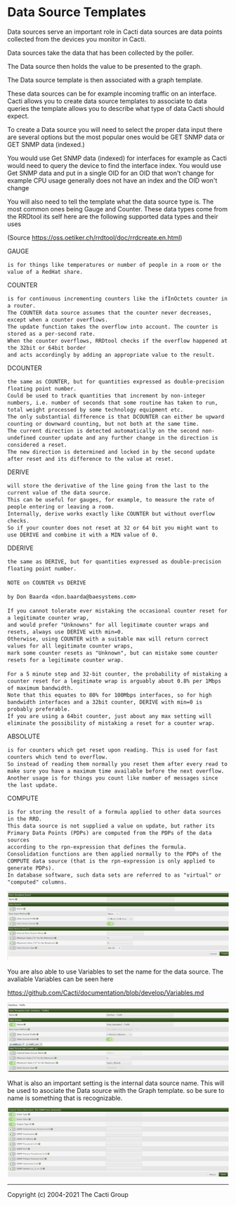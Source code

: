 # Data Source Templates

Data sources serve an important role in Cacti data sources are data points
collected from the devices you monitor in Cacti.

Data sources take the data that has been collected by the poller.

The Data source then holds the value to be presented to the graph.

The Data source template is then associated with a graph template.

These data sources can be for example incoming traffic on an interface.
Cacti allows you to create data source templates to associate to data queries
the template allows you to describe what type of data Cacti should expect.

To create a Data source you will need to select the proper data input there are
several options but the most popular ones would be GET SNMP data or GET SNMP
data (indexed.)

You would use Get SNMP data (indexed) for interfaces for example as Cacti would
need to query the device to find the interface index.  You would use Get SNMP
data and put in a single OID for an OID that won't change for example CPU usage
generally does not have an index and the OID won't change

You will also need to tell the template what the data source type is.
The most common ones being Gauge and Counter.  These data types come from the
RRDtool its self here are the following supported data types and their uses

(Source https://oss.oetiker.ch/rrdtool/doc/rrdcreate.en.html)

GAUGE

    is for things like temperatures or number of people in a room or the value of a RedHat share.

COUNTER

    is for continuous incrementing counters like the ifInOctets counter in a router.
    The COUNTER data source assumes that the counter never decreases, except when a counter overflows.
    The update function takes the overflow into account. The counter is stored as a per-second rate.
    When the counter overflows, RRDtool checks if the overflow happened at the 32bit or 64bit border
    and acts accordingly by adding an appropriate value to the result.

DCOUNTER

    the same as COUNTER, but for quantities expressed as double-precision floating point number.
    Could be used to track quantities that increment by non-integer numbers, i.e. number of seconds that some routine has taken to run,
    total weight processed by some technology equipment etc.
    The only substantial difference is that DCOUNTER can either be upward counting or downward counting, but not both at the same time.
    The current direction is detected automatically on the second non-undefined counter update and any further change in the direction is considered a reset.
    The new direction is determined and locked in by the second update after reset and its difference to the value at reset.

DERIVE

    will store the derivative of the line going from the last to the current value of the data source.
    This can be useful for gauges, for example, to measure the rate of people entering or leaving a room.
    Internally, derive works exactly like COUNTER but without overflow checks.
    So if your counter does not reset at 32 or 64 bit you might want to use DERIVE and combine it with a MIN value of 0.

DDERIVE

    the same as DERIVE, but for quantities expressed as double-precision floating point number.

    NOTE on COUNTER vs DERIVE

    by Don Baarda <don.baarda@baesystems.com>

    If you cannot tolerate ever mistaking the occasional counter reset for a legitimate counter wrap,
    and would prefer "Unknowns" for all legitimate counter wraps and resets, always use DERIVE with min=0.
    Otherwise, using COUNTER with a suitable max will return correct values for all legitimate counter wraps,
    mark some counter resets as "Unknown", but can mistake some counter resets for a legitimate counter wrap.

    For a 5 minute step and 32-bit counter, the probability of mistaking a counter reset for a legitimate wrap is arguably about 0.8% per 1Mbps of maximum bandwidth.
    Note that this equates to 80% for 100Mbps interfaces, so for high bandwidth interfaces and a 32bit counter, DERIVE with min=0 is probably preferable.
    If you are using a 64bit counter, just about any max setting will eliminate the possibility of mistaking a reset for a counter wrap.

ABSOLUTE

    is for counters which get reset upon reading. This is used for fast counters which tend to overflow.
    So instead of reading them normally you reset them after every read to make sure you have a maximum time available before the next overflow.
    Another usage is for things you count like number of messages since the last update.
COMPUTE

    is for storing the result of a formula applied to other data sources in the RRD.
    This data source is not supplied a value on update, but rather its Primary Data Points (PDPs) are computed from the PDPs of the data sources
    according to the rpn-expression that defines the formula.
    Consolidation functions are then applied normally to the PDPs of the COMPUTE data source (that is the rpn-expression is only applied to generate PDPs).
    In database software, such data sets are referred to as "virtual" or "computed" columns.

![Data-Source-Templates](images/datasource-template-create.png)

You are also able to use Variables to set the name for the data source.
The avaliable Variables can be seen here

https://github.com/Cacti/documentation/blob/develop/Variables.md

![Data-Source-Templates](images/datasource-template.png)

What is also an important setting is the internal data source name.
This will be used to asociate the Data source with the Graph template.
so be sure to name is something that is recognizable.

![Data-Source-Templates](images/datasource-template2.png)

---
<copy>Copyright (c) 2004-2021 The Cacti Group</copy>
